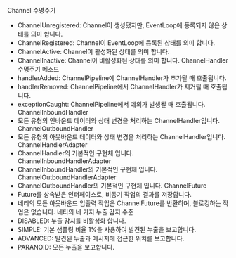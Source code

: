 Channel 수명주기
- ChannelUnregistered: Channel이 생성됐지만, EventLoop에 등록되지 않은 상태를 의미 합니다.
- ChannelRegistered: Channel이 EventLoop에 등록된 상태를 의미 합니다.
- ChannelActive: Channel이 활성화된 상태를 의미 합니다.
- ChannelInactive: Channel이 비활성화된 상태를 의미 합니다.
ChannelHandler 수명주기 메소드
- handlerAdded: ChannelPipeline에 ChannelHandler가 추가될 때 호출됩니다.
- handlerRemoved: ChannelPipeline에서 ChannelHandler가 제거될 때 호출됩니다.
- exceptionCaught: ChannelPipeline에서 예외가 발생될 때 호출됩니다.
ChannelInboundHandler
- 모든 유형의 인바운드 데이터와 상태 변경을 처리하는 ChannelHandler입니다.
ChannelOutboundHandler
- 모든 유형의 아웃바운드 데이터와 상태 변경을 처리하는 ChannelHandler입니다.
ChannelHandlerAdapter
- ChannelHandler의 기본적인 구현체 입니다.
ChannelInboundHandlerAdapter
- ChannelInboundHandler의 기본적인 구현체 입니다.
ChannelOutboundHandlerAdapter
- ChannelOutboundHandler의 기본적인 구현체 입니다.
ChannelFuture
- Future를 상속받은 인터페이스로, 비동기 작업의 결과를 저장합니다.
- 네티의 모든 아웃바운드 입출력 작업은 ChannelFuture를 반환하며, 블로킹하는 작업은 없습니다.
네티의 네 가지 누출 감지 수준
- DISABLED: 누출 감지를 비활성화 합니다.
- SIMPLE: 기본 샘플링 비율 1%을 사용하여 발견된 누출을 보고합니다.
- ADVANCED: 발견된 누출과 메시지에 접근한 위치를 보고합니다.
- PARANOID: 모든 누출을 보고합니다.
